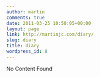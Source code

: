 ```yaml
---
author: martin
comments: true
date: 2011-03-25 10:50:05+00:00
layout: page
link: http://martinjc.com/diary/
slug: diary
title: diary
wordpress_id: 8
---
```


No Content Found
